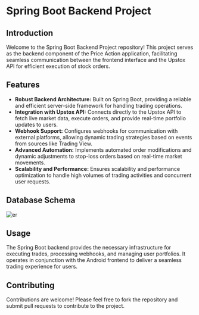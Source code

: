# Spring Boot Backend Project

## Introduction

Welcome to the Spring Boot Backend Project repository! This project serves as the backend component of the Price Action application, facilitating seamless communication between the frontend interface and the Upstox API for efficient execution of stock orders.

## Features

- **Robust Backend Architecture:** Built on Spring Boot, providing a reliable and efficient server-side framework for handling trading operations.
- **Integration with Upstox API:** Connects directly to the Upstox API to fetch live market data, execute orders, and provide real-time portfolio updates to users.
- **Webhook Support:** Configures webhooks for communication with external platforms, allowing dynamic trading strategies based on events from sources like Trading View.
- **Advanced Automation:** Implements automated order modifications and dynamic adjustments to stop-loss orders based on real-time market movements.
- **Scalability and Performance:** Ensures scalability and performance optimization to handle high volumes of trading activities and concurrent user requests.

## Database Schema

![er](https://github.com/kuldeepsingh0330/priceaction-SpringBoot/assets/95225751/5803e208-dace-4df4-9822-681e50ee457a)


## Usage

The Spring Boot backend provides the necessary infrastructure for executing trades, processing webhooks, and managing user portfolios. It operates in conjunction with the Android frontend to deliver a seamless trading experience for users.

## Contributing

Contributions are welcome! Please feel free to fork the repository and submit pull requests to contribute to the project. 
